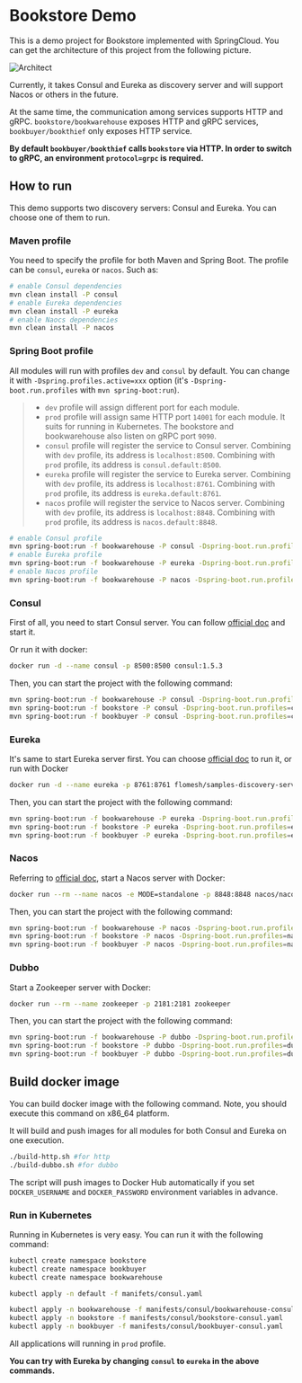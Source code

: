 # Bookstore Demo

This is a demo project for Bookstore implemented with SpringCloud. You can get the architecture of this project from the following picture.

![Architect](docs/springboot-consul+eureka.png)

Currently, it takes Consul and Eureka as discovery server and will support Nacos or others in the future.

At the same time, the communication among services supports HTTP and gRPC. `bookstore/bookwarehouse` exposes HTTP and gRPC services, `bookbuyer/bookthief` only exposes HTTP service.

**By default `bookbuyer/bookthief` calls `bookstore` via HTTP. In order to switch to gRPC, an environment `protocol=grpc` is required.**

## How to run

This demo supports two discovery servers: Consul and Eureka. You can choose one of them to run.

### Maven profile

You need to specify the profile for both Maven and Spring Boot. The profile can be `consul`, `eureka` or `nacos`. Such as:

```bash
# enable Consul dependencies
mvn clean install -P consul 
# enable Eureka dependencies
mvn clean install -P eureka 
# enable Naocs dependencies
mvn clean install -P nacos 
```

### Spring Boot profile

All modules will run with profiles `dev` and `consul` by default. You can change it with `-Dspring.profiles.active=xxx` option (it's `-Dspring-boot.run.profiles` with `mvn spring-boot:run`).

> - `dev` profile will assign different port for each module.
> - `prod` profile will assign same HTTP port `14001` for each module. It suits for running in Kubernetes. The bookstore and bookwarehouse also listen on gRPC port `9090`.
> - `consul` profile will register the service to Consul server. Combining with `dev` profile, its address is `localhost:8500`. Combining with `prod` profile, its address is `consul.default:8500`.
> - `eureka` profile will register the service to Eureka server. Combining with `dev` profile, its address is `localhost:8761`. Combining with `prod` profile, its address is `eureka.default:8761`.
> - `nacos` profile will register the service to Nacos server. Combining with `dev` profile, its address is `localhost:8848`. Combining with `prod` profile, its address is `nacos.default:8848`.


```bash
# enable Consul profile
mvn spring-boot:run -f bookwarehouse -P consul -Dspring-boot.run.profiles=consule,dev
# enable Eureka profile
mvn spring-boot:run -f bookwarehouse -P eureka -Dspring-boot.run.profiles=eureka,dev
# enable Nacos profile
mvn spring-boot:run -f bookwarehouse -P nacos -Dspring-boot.run.profiles=nacos,dev
```

### Consul

First of all, you need to start Consul server. You can follow [official doc](https://www.consul.io/downloads.html) and start it.

Or run it with docker:

```bash
docker run -d --name consul -p 8500:8500 consul:1.5.3
```

Then, you can start the project with the following command:

```bash
mvn spring-boot:run -f bookwarehouse -P consul -Dspring-boot.run.profiles=consule,dev
mvn spring-boot:run -f bookstore -P consul -Dspring-boot.run.profiles=consule,dev
mvn spring-boot:run -f bookbuyer -P consul -Dspring-boot.run.profiles=consule,dev
```

### Eureka

It's same to start Eureka server first. You can choose [official doc](https://spring.io/projects/spring-cloud-netflix) to run it, or run with Docker

```bash
docker run -d --name eureka -p 8761:8761 flomesh/samples-discovery-server:latest
```

Then, you can start the project with the following command:

```bash
mvn spring-boot:run -f bookwarehouse -P eureka -Dspring-boot.run.profiles=eureka,dev
mvn spring-boot:run -f bookstore -P eureka -Dspring-boot.run.profiles=eureka,dev
mvn spring-boot:run -f bookbuyer -P eureka -Dspring-boot.run.profiles=eureka,dev
```

### Nacos

Referring to [official doc](https://nacos.io/en-us/docs/v2/quickstart/quick-start-docker.html), start a Nacos server with Docker:

```bash
docker run --rm --name nacos -e MODE=standalone -p 8848:8848 nacos/nacos-server:v2.3.0-slim
```

Then, you can start the project with the following command:

```bash
mvn spring-boot:run -f bookwarehouse -P nacos -Dspring-boot.run.profiles=nacos,dev
mvn spring-boot:run -f bookstore -P nacos -Dspring-boot.run.profiles=nacos,dev
mvn spring-boot:run -f bookbuyer -P nacos -Dspring-boot.run.profiles=nacos,dev
```

### Dubbo

Start a Zookeeper server with Docker:

```bash
docker run --rm --name zookeeper -p 2181:2181 zookeeper
```

Then, you can start the project with the following command:

```bash
mvn spring-boot:run -f bookwarehouse -P dubbo -Dspring-boot.run.profiles=dubbo,dev
mvn spring-boot:run -f bookstore -P dubbo -Dspring-boot.run.profiles=dubbo,dev
mvn spring-boot:run -f bookbuyer -P dubbo -Dspring-boot.run.profiles=dubbo,dev
```

## Build docker image

You can build docker image with the following command. Note, you should execute this command on x86_64 platform.

It will build and push images for all modules for both Consul and Eureka on one execution. 

```bash
./build-http.sh #for http
./build-dubbo.sh #for dubbo
```

The script will push images to Docker Hub automatically if you set `DOCKER_USERNAME` and `DOCKER_PASSWORD` environment variables in advance.

### Run in Kubernetes

Running in Kubernetes is very easy. You can run it with the following command: 

```bash
kubectl create namespace bookstore
kubectl create namespace bookbuyer
kubectl create namespace bookwarehouse

kubectl apply -n default -f manifets/consul.yaml

kubectl apply -n bookwarehouse -f manifests/consul/bookwarehouse-consul.yaml
kubectl apply -n bookstore -f manifests/consul/bookstore-consul.yaml
kubectl apply -n bookbuyer -f manifests/consul/bookbuyer-consul.yaml
```

All applications will running in `prod` profile. 

**You can try with Eureka by changing `consul` to `eureka` in the above commands.**
